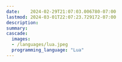 ```yaml
---
date:    2024-02-29T21:07:03.006780-07:00
lastmod: 2024-03-01T22:07:23.729172-07:00
description: 
summary:     
cascade:
  images:
  - /languages/lua.jpeg
  programming_language: "Lua"
---
```

